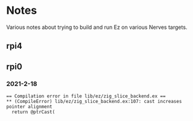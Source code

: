 # Notes

Various notes about trying to build and run Ez on various Nerves targets.

## rpi4


## rpi0

### 2021-2-18

```
== Compilation error in file lib/ez/zig_slice_backend.ex ==
** (CompileError) lib/ez/zig_slice_backend.ex:107: cast increases pointer alignment
  return @ptrCast(
```

